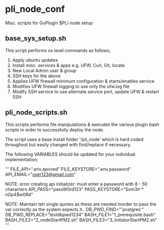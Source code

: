 # pli_node_conf
Misc. scripts for GoPlugin $PLI node setup


## base_sys_setup.sh

This script performs os level commands as follows;
1. Apply ubuntu updates
2. Install misc. services & apps e.g. UFW, Curl, Git, locate 
3. New Local Admin user & group
4. SSH keys for the above 
5. Applies UFW firewall minimum configuration & starts/enables service
6. Modifies UFW firewall logging to use only the ufw.log file
7. Modify SSH service to use alternate service port, update UFW & restart SSH


## pli_node_scripts.sh

This scripts performs file manipulations & executes the various plugin bash scripts in order 
to successfully deploy the node. 

The script uses a base install folder '/pli_node' which is hard coded throughout but easily changed 
with find/replace if necessary.

The following VARIABLES should be updated for your individual implementation;

'''
FILE_API=".env.apicred"
FILE_KEYSTORE=".env.password"
API_EMAIL="user123@gmail.com"

NOTE: error creating api initializer: must enter a password with 8 - 50 characters
API_PASS="passW0rd123"
PASS_KEYSTORE="Som3$tr*nGp4$$w0Rd"

NOTE: Maintain teh single quotes as these are needed inorder to pass the var correctly as the system expects it..
DB_PWD_FIND="'postgres'"
DB_PWD_REPLACE="testdbpwd1234"
BASH_FILE1="1_prerequisite.bash"
BASH_FILE2="2_nodeStartPM2.sh"
BASH_FILE3="3_InitiatorStartPM2.sh"
'''